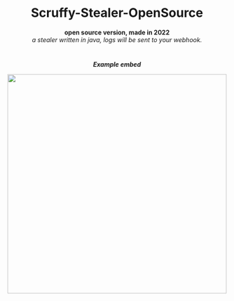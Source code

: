 <div align="center">
  <h1>Scruffy-Stealer-OpenSource</h1>
  <b>open source version, made in 2022</b> <br>
  <i>a stealer written in java, logs will be sent to your webhook.</i>
</div>

#

<p align="center">
  <b><i>Example embed</i></b>
</p>

<p align= "center"> <img  src="https://i.imgur.com/VDxREoE.png"width="500"><br><br>
